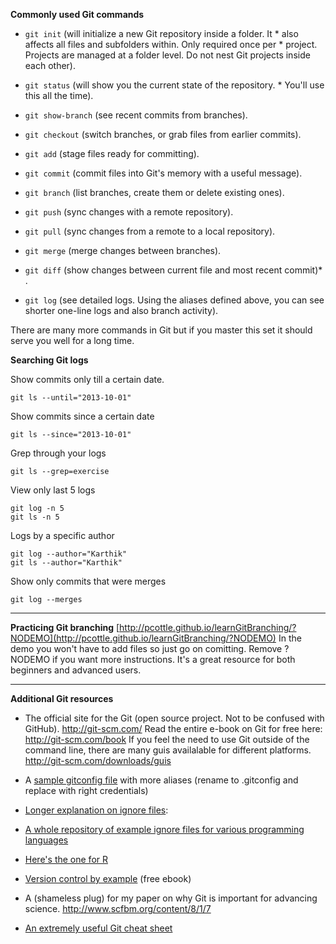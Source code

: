 
**Commonly used Git commands**  

* `git init` (will initialize a new Git repository inside a folder. It * also affects all files and subfolders within. Only required once per * project. Projects are managed at a folder level. Do not nest Git projects inside each other).

* `git status` (will show you the current state of the repository. * You'll use this all the time).

* `git show-branch` (see recent commits from branches).

* `git checkout` (switch branches, or grab files from earlier commits).

* `git add` (stage files ready for committing).  
* `git commit` (commit files into Git's memory with a useful message).  
* `git branch` (list branches, create them or delete existing ones).  
* `git push` (sync changes with a remote repository).  
* `git pull` (sync changes from a remote to a local repository).  
* `git merge` (merge changes between branches).  
* `git diff` (show changes between current file and most recent commit)* .
* `git log` (see detailed logs. Using the aliases defined above, you can see shorter one-line logs and also branch activity).

There are many more commands in Git but if you master this set it should serve you well for a long time.


**Searching Git logs**

Show commits only till a certain date.
```
git ls --until="2013-10-01"
```

Show commits since a certain date

```
git ls --since="2013-10-01"
```

Grep through your logs

```
git ls --grep=exercise
```
View only last 5 logs

```
git log -n 5
git ls -n 5
```

Logs by a specific author


```
git log --author="Karthik"
git ls --author="Karthik"
```

Show only commits that were merges

```
git log --merges
```



---


**Practicing Git branching**
[http://pcottle.github.io/learnGitBranching/?NODEMO](http://pcottle.github.io/learnGitBranching/?NODEMO)
In the demo you won't have to add files so just go on comitting. Remove ?NODEMO if you want more instructions. It's a great resource for both beginners and advanced users.

---

**Additional Git resources**

* The official site for the Git (open source project. Not to be confused with GitHub). http://git-scm.com/
Read the entire e-book on Git for free here: http://git-scm.com/book
If you feel the need to use Git outside of the command line, there are many guis availalable for different platforms. http://git-scm.com/downloads/guis

* A [sample gitconfig file](https://github.com/swcarpentry/boot-camps/blob/2013-09-bristol/version-control/sample.gitconfig) with more aliases (rename to .gitconfig and replace with right credentials)

* [Longer explanation on ignore files](https://help.github.com/articles/ignoring-files): 
* [A whole repository of example ignore files for various programming languages](https://github.com/github/gitignore)  
* [Here's the one for R](https://github.com/github/gitignore/blob/master/R.gitignore)

* [Version control by example](http://www.ericsink.com/vcbe/) (free ebook) 

* A (shameless plug) for my paper on why Git is important for advancing science. 
http://www.scfbm.org/content/8/1/7

* [An extremely useful Git cheat sheet](http://www.git-tower.com/blog/git-cheat-sheet/)
